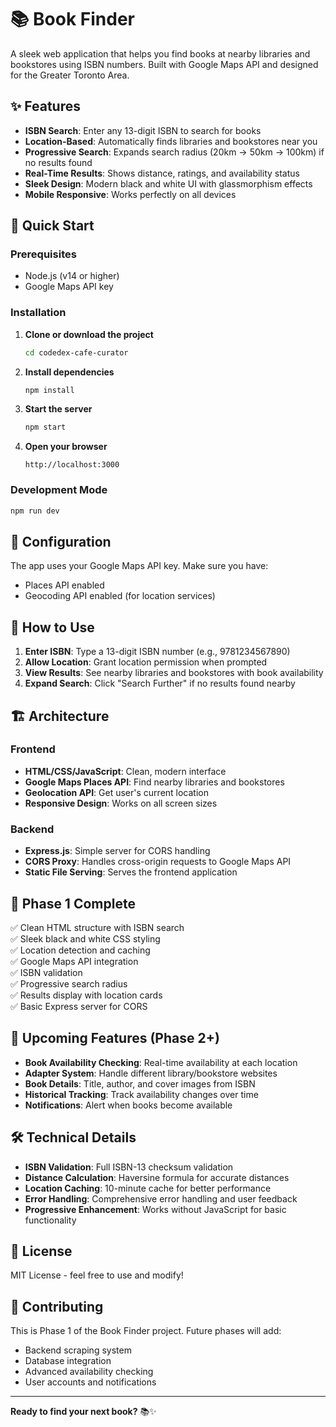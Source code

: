 # 📚 Book Finder

A sleek web application that helps you find books at nearby libraries and bookstores using ISBN numbers. Built with Google Maps API and designed for the Greater Toronto Area.

## ✨ Features

- **ISBN Search**: Enter any 13-digit ISBN to search for books
- **Location-Based**: Automatically finds libraries and bookstores near you
- **Progressive Search**: Expands search radius (20km → 50km → 100km) if no results found
- **Real-Time Results**: Shows distance, ratings, and availability status
- **Sleek Design**: Modern black and white UI with glassmorphism effects
- **Mobile Responsive**: Works perfectly on all devices

## 🚀 Quick Start

### Prerequisites
- Node.js (v14 or higher)
- Google Maps API key

### Installation

1. **Clone or download the project**
   ```bash
   cd codedex-cafe-curator
   ```

2. **Install dependencies**
   ```bash
   npm install
   ```

3. **Start the server**
   ```bash
   npm start
   ```

4. **Open your browser**
   ```
   http://localhost:3000
   ```

### Development Mode
```bash
npm run dev
```

## 🔧 Configuration

The app uses your Google Maps API key. Make sure you have:
- Places API enabled
- Geocoding API enabled (for location services)

## 📱 How to Use

1. **Enter ISBN**: Type a 13-digit ISBN number (e.g., 9781234567890)
2. **Allow Location**: Grant location permission when prompted
3. **View Results**: See nearby libraries and bookstores with book availability
4. **Expand Search**: Click "Search Further" if no results found nearby

## 🏗️ Architecture

### Frontend
- **HTML/CSS/JavaScript**: Clean, modern interface
- **Google Maps Places API**: Find nearby libraries and bookstores
- **Geolocation API**: Get user's current location
- **Responsive Design**: Works on all screen sizes

### Backend
- **Express.js**: Simple server for CORS handling
- **CORS Proxy**: Handles cross-origin requests to Google Maps API
- **Static File Serving**: Serves the frontend application

## 🔮 Phase 1 Complete

✅ Clean HTML structure with ISBN search  
✅ Sleek black and white CSS styling  
✅ Location detection and caching  
✅ Google Maps API integration  
✅ ISBN validation  
✅ Progressive search radius  
✅ Results display with location cards  
✅ Basic Express server for CORS  

## 🚧 Upcoming Features (Phase 2+)

- **Book Availability Checking**: Real-time availability at each location
- **Adapter System**: Handle different library/bookstore websites
- **Book Details**: Title, author, and cover images from ISBN
- **Historical Tracking**: Track availability changes over time
- **Notifications**: Alert when books become available

## 🛠️ Technical Details

- **ISBN Validation**: Full ISBN-13 checksum validation
- **Distance Calculation**: Haversine formula for accurate distances
- **Location Caching**: 10-minute cache for better performance
- **Error Handling**: Comprehensive error handling and user feedback
- **Progressive Enhancement**: Works without JavaScript for basic functionality

## 📄 License

MIT License - feel free to use and modify!

## 🤝 Contributing

This is Phase 1 of the Book Finder project. Future phases will add:
- Backend scraping system
- Database integration
- Advanced availability checking
- User accounts and notifications

---

**Ready to find your next book?** 📚✨